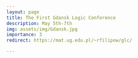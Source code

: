 ```yaml
---
layout: page
title: The First Gdansk Logic Conference
description: May 5th-7th
img: assets/img/Gdansk.jpg
importance: 3
redirect: https://mat.ug.edu.pl/~rfilipow/glc/

---
```



